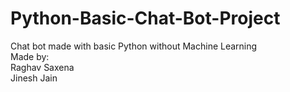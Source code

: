 # Python-Basic-Chat-Bot-Project
<div> 
  Chat bot made with basic Python without Machine Learning </div> 
<div>
  Made by: <br>
  Raghav Saxena <br>
  Jinesh Jain
</div>

